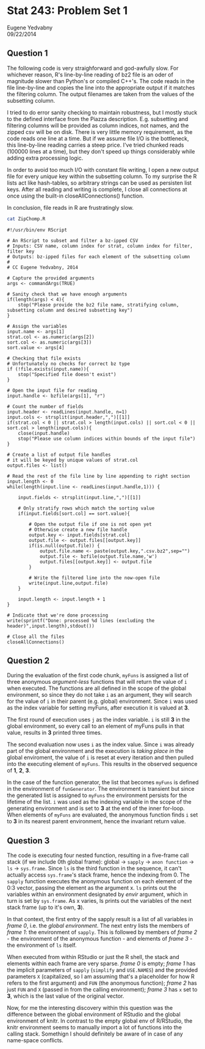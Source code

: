 # Stat 243: Problem Set 1
Eugene Yedvabny  
09/22/2014  
## Question 1

The following code is very straighforward and god-awfully slow. For whichever reason, R's line-by-line reading of bz2 file is an oder of magnitude slower than Python's or compiled C++'s. The code reads in the file line-by-line and copies the line into the appropriate output if it matches the filtering column. The output filenames are taken from the values of the subsetting column.

I tried to do error sanity checking to maintain robustness, but I mostly stuck to the defined interface from the Piazza description. E.g. subsetting and filtering columns will be provided as column indices, not names, and the zipped csv will be on disk. There is very little memory requirement, as the code reads one line at a time. But if we assume file I/O is the bottleneck, this line-by-line reading carries a steep price. I've tried chunked reads (100000 lines at a time), but they don't speed up things considerably while adding extra processing logic.

In order to avoid too much I/O with constant file writing, I open a new output file for every _unique_ key within the subsetting column. To my surprise the R lists act like hash-tables, so arbitrary strings can be used as persisten list keys. After all reading and writing is complete, I close all connections at once using the built-in closeAllConnections() function.

In conclusion, file reads in R are frustratingly slow.


```bash
cat ZipChomp.R
```

```
#!/usr/bin/env RScript

# An RScript to subset and filter a bz-ipped CSV
# Inputs: CSV name, column index for strat, column index for filter, filter key
# Outputs: bz-ipped files for each element of the subsetting column
# 
# CC Eugene Yedvabny, 2014

# Capture the provided arguments
args <- commandArgs(TRUE)

# Sanity check that we have enough arguments
if(length(args) < 4){
    stop("Please provide the bz2 file name, stratifying column, subsetting column and desired subsetting key")
}

# Assign the variables
input.name <- args[1]
strat.col <- as.numeric(args[2])
sort.col <- as.numeric(args[3])
sort.value <- args[4]

# Checking that file exists
# Unfortunately no checks for correct bz type
if (!file.exists(input.name)){
    stop("Specified file doesn't exist")
}

# Open the input file for reading
input.handle <- bzfile(args[1], "r")

# Count the number of fields
input.header <- readLines(input.handle, n=1)
input.cols <- strsplit(input.header,",")[[1]]
if(strat.col < 0 || strat.col > length(input.cols) || sort.col < 0 || sort.col > length(input.cols)){
    close(input.handle)
    stop("Please use column indices within bounds of the input file")
}

# Create a list of output file handles
# it will be keyed by unique values of strat.col
output.files <- list()

# Read the rest of the file line by line appending to right section
input.length <- 0
while(length(input.line <- readLines(input.handle,1))) {

    input.fields <- strsplit(input.line,",")[[1]]

    # Only stratify rows which match the sorting value
    if(input.fields[sort.col] == sort.value){

        # Open the output file if one is not open yet
        # Otherwise create a new file handle
        output.key <- input.fields[strat.col]
        output.file <- output.files[[output.key]]
        if(is.null(output.file)) {
            output.file.name <- paste(output.key,".csv.bz2",sep="")
            output.file <- bzfile(output.file.name,'w')
            output.files[[output.key]] <- output.file
        }

        # Write the filtered line into the now-open file
        write(input.line,output.file)
    }

    input.length <- input.length + 1
}

# Indicate that we're done processing
write(sprintf("Done: processed %d lines (excluding the header)",input.length),stdout())

# Close all the files
closeAllConnections()
```

## Question 2

During the evaluation of the first code chunk, `myFuns` is assigned a list of three anonymous _argument-less_ functions that will return the value of `i` when executed. The functions are all defined in the scope of the global environment, so since they do not take `i` as an argument, they will search for the value of `i` in their parent (e.g. global) environment. Since `i` was used as the index variable for setting myFuns, after execution it is valued at __3__.

The first round of execution uses `j` as the index variable. `i` is still __3__ in the global environment, so every call to an element of myFuns pulls in that value, results in __3__ printed three times.

The second evaluation now uses `i` as the index value. Since `i` was already part of the global environment and the execution is _taking place in_ the global enviroment, the value of `i` is reset at every iteration and then pulled into the executing element of `myFuns`. This results in the observed sequence of __1__, __2__, __3__.

In the case of the function generator, the list that becomes `myFuns` is defined in the environment of `funGenerator`. The environment is transient but since the generated list is assigned to `myFuns` the environment persists for the lifetime of the list. `i` was used as the indexing variable in the scope of the generating environment and is set to __3__ at the end of the inner for-loop. When elements of `myFuns` are evaluated, the anonymous function finds `i` set to __3__ in its nearest parent environment, hence the invariant return value.

## Question 3

The code is executing four nested function, resulting in a five-frame call stack (if we include 0th global frame): global -> `sapply` -> `anon function` -> `ls` -> `sys.frame`. Since `ls` is the third function in the sequence, it can't actually access `sys.frame`'s stack frame, hence the indexing from 0. The `sapply` function executes the anonymous function on each element of the 0:3 vector, passing the element as the argument x. `ls` prints out the variables within an environment designated by _envir_ argument, which in turn is set by `sys.frame`. As x varies, ls prints out the variables of the next stack frame (up to it's own, __3__).

In that context, the first entry of the sapply result is a list of all variables in _frame 0_, i.e. the _global environment_. The next entry lists the members of _frame 1_: the environment of `sapply`. This is followed by members of _frame 2_ - the environment of the anonymous function - and elements of _frame 3_ - the environment of `ls` itself.

When executed from within RStudio or just the R shell, the stack and elements within each frame are very sparse. _frame 0_ is empty; _frame 1_ has the implicit parameters of `sapply` (`simplify` and `USE.NAMES`) and the provided parameters `X` (capitalized, so I am assuming that's a placeholder for how R refers to the first argument) and `FUN` (the anonymous function); _frame 2_ has just `FUN` and `X` (passed in from the calling environment); _frame 3_ has `x` set to __3__, which is the last value of the original vector.

Now, for me the interesting discovery within this question was the difference between the global environment of RStudio and the global environment of knitr. In contrast to the empty global env of R/RStudio, the knitr environment seems to manually import a lot of functions into the calling stack. Somethign I should definitely be aware of in case of any name-space conflicts.
